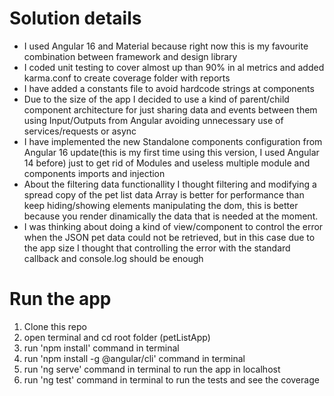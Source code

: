 # Solution details

- I used Angular 16 and Material because right now this is my favourite combination between framework and design library
- I coded unit testing to cover almost up than 90% in al metrics and added karma.conf to create coverage folder with reports
- I have added a constants file to avoid hardcode strings at components
- Due to the size of the app I decided to use a kind of parent/child component architecture for just sharing data and events between them using Input/Outputs from Angular avoiding  unnecessary use of services/requests or async
- I have implemented the new Standalone components configuration from Angular 16 update(this is my first time using this version, I used Angular 14 before) just to get rid of Modules and useless multiple module and components imports and injection
- About the filtering data functionallity I thought filtering and modifying a spread copy of the pet list data Array is better for performance than keep hiding/showing elements manipulating the dom, this is better because you render dinamically the data that is needed at the moment.
- I was thinking about doing a kind of view/component to control the error when the JSON pet data could not be retrieved, but in this case due to the app size I thought that controlling the error with the standard callback and console.log should be enough


# Run the app

1. Clone this repo
2. open terminal and cd root folder (petListApp)
3. run 'npm install' command in terminal
4. run 'npm install -g @angular/cli' command in terminal
5. run 'ng serve' command in terminal to run the app in localhost
6. run 'ng test' command in terminal to run the tests and see the coverage